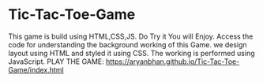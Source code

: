# Tic-Tac-Toe-Game
This game is build using HTML,CSS,JS. Do Try it You will Enjoy. Access the code for understanding the background working of this Game.
we design layout using HTML and styled it using CSS. 
The working is performed using JavaScript.
PLAY THE GAME:
https://aryanbhan.github.io/Tic-Tac-Toe-Game/index.html

